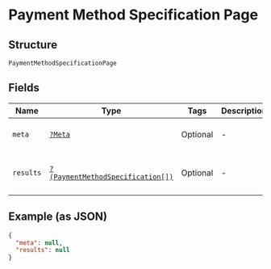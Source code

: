 
# Payment Method Specification Page

## Structure

`PaymentMethodSpecificationPage`

## Fields

| Name | Type | Tags | Description | Getter | Setter |
|  --- | --- | --- | --- | --- | --- |
| `meta` | [`?Meta`](../../doc/models/meta.md) | Optional | - | getMeta(): ?Meta | setMeta(?Meta meta): void |
| `results` | [`?(PaymentMethodSpecification[])`](../../doc/models/payment-method-specification.md) | Optional | - | getResults(): ?array | setResults(?array results): void |

## Example (as JSON)

```json
{
  "meta": null,
  "results": null
}
```

